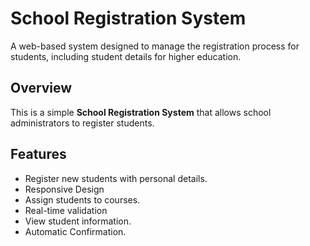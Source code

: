 # School Registration System

A web-based system designed to manage the registration process for students, including student details for higher education.

## Overview
This is a simple **School Registration System** that allows school administrators to register students.

## Features
- Register new students with personal details.
- Responsive Design
- Assign students to courses.
- Real-time validation
- View student information.
- Automatic Confirmation.
